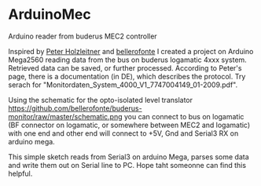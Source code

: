# ArduinoMec
Arduino reader from buderus MEC2 controller

Inspired by <a href="https://holzleitner.com/el/buderus-monitor/index-en.html">Peter Holzleitner</a> and <a href="https://github.com/bellerofonte/buderus-monitor">bellerofonte</a> I created a project on Arduino Mega2560 reading data from the bus on buderus logamatic 4xxx system. Retrieved data can be saved, or further processed.
According to Peter's page, there is a documentation (in DE), which describes the protocol. Try serach for "Monitordaten_System_4000_V1_7747004149_01-2009.pdf".

Using the schematic for the opto-isolated level translator https://github.com/bellerofonte/buderus-monitor/raw/master/schematic.png you can connect to bus on logamatic (BF connector on logamatic, or somewhere between MEC2 and logamatic) with one end and other end will connect to +5V, Gnd and Serial3 RX on arduino mega.

This simple sketch reads from Serial3 on arduino Mega, parses some data and write them out on Serial line to PC.
Hope taht someonne can find this helpful.
